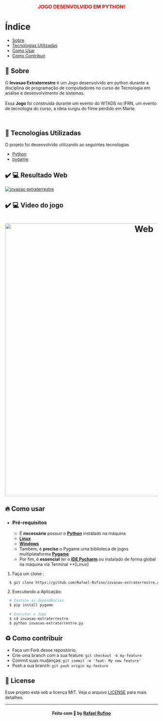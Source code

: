 



<h3 align="center" style = "color: red;">
    <b style ="color: purble;">JOGO DESENVOLVIDO EM PYTHON!</b>  

</h3>




# Índice

- [Sobre](#sobre)
- [Tecnologias Utilizadas](#tecnologias-utilizadas)
- [Como Usar](#como-usar)
- [Como Contribuir](#como-contribuir)

<a id="sobre"></a>

## :bookmark: Sobre

O <strong>Invasao Extraterrestre</strong> é um Jogo desenvolvido em python durante a disciplina de programação de computadores no curso de Tecnologia em análise e desenvolvimento de sistemas.  
<br/>
Essa <strong> Jogo </strong> foi construída  durante um evento do WTADS no IFRN, um evento de tecnologia do curso,  a ideia surgiu do filme perdido em Marte.

<br/>

<a id="tecnologias-utilizadas"></a>

## :rocket: Tecnologias Utilizadas

O projeto foi desenvolvido utilizando as seguintes tecnologias

- [Python](https://www.devmedia.com.br/guia/python/37024)
- [pygame](https://www.pygame.org/docs/)



## :heavy_check_mark: :computer: Resultado Web

[![invasao extraterrestre](https://img.youtube.com/vi/UvRheXfvwRY/0.jpg)](https://www.youtube.com/watch?v=UvRheXfvwRY)


## :heavy_check_mark: :computer: Video do jogo

<h1 align="center">
    <img alt="Web" src="./.github/video.gif" width="900px">
</h1>



<a id="como-usar"></a>

## :fire: Como usar

- ### **Pré-requisitos**

  - É **necessário** possuir o **[Python](https://www.devmedia.com.br/guia/python/37024)** instalado na máquina
  - **[Linux](https://python.org.br/instalacao-linux/)**
  - **[Windows](https://python.org.br/instalacao-windows/)**
  - Também, é **preciso** o Pygame uma biblioteca de jogos multiplataforma **[Pygame](https://www.pygame.org/download.shtml)** 
  - Por fim, é **essencial** ter o **[IDE Pycharm](https://www.jetbrains.com/pt-br/pycharm/download/)** ou
  instalado de forma global na máquina via Terminal **[Linux]

1. Faça um clone :

```sh
  $ git clone https://github.com/Rafael-Rufino/invasao-extraterrestre.git
```

2. Executando a Aplicação:

```sh
  # Instale as dependências
  $ pip install pygame
 
  # Executar o Jogo
  $ cd invasao-extraterrestre
  $ python invasao-extraterrestre.py

```

<a id="como-contribuir"></a>

## :recycle: Como contribuir

- Faça um Fork desse repositório,
- Crie uma branch com a sua feature: `git checkout -b my-feature`
- Commit suas mudanças: `git commit -m 'feat: My new feature'`
- Push a sua branch: `git push origin my-feature`


## :memo: License

Esse projeto está sob a licença MIT. Veja o arquivo [LICENSE](LICENSE.md) para mais detalhes.

---

<h4 align="center">
    Feito com 💜 by <a href="https://www.linkedin.com/in/rafael-r-dos-santos-b889311ba/" target="_blank">Rafael Rufino</a>
</h4>



